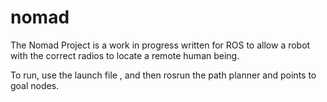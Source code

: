 # nomad
The Nomad Project is a work in progress written for ROS to allow a robot with the correct radios to locate a remote human being.

To run, use the launch file , and then rosrun the path planner and points to goal nodes.
